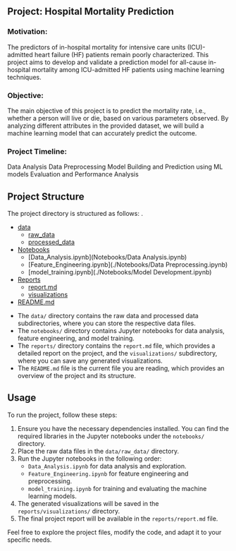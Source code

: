 
## Project: Hospital Mortality Prediction

### Motivation:

The predictors of in-hospital mortality for intensive care units (ICU)-admitted heart failure (HF) patients remain poorly characterized. This project aims to develop and validate a prediction model for all-cause in-hospital mortality among ICU-admitted HF patients using machine learning techniques.

### Objective:

The main objective of this project is to predict the mortality rate, i.e., whether a person will live or die, based on various parameters observed. By analyzing different attributes in the provided dataset, we will build a machine learning model that can accurately predict the outcome.

### Project Timeline:

Data Analysis
Data Preprocessing
Model Building and Prediction using ML models
Evaluation and Performance Analysis

## Project Structure
The project directory is structured as follows:
.
 * [data](./Data)
   * [raw_data](./Data/Raw_data)
   * [processed_data](./data/processed_data)
 * [Notebooks](./Notebooks)
   * [Data_Analysis.ipynb](Notebooks/Data Analysis.ipynb) 
   * [Feature_Engineering.ipynb](./Notebooks/Data Preprocessing.ipynb)
   * [model_training.ipynb](./Notebooks/Model Development.ipynb)
 * [Reports](./Reports)
   * [report.md](./Reports/Report.md)
   * [visualizations](./Reports/Visualization)
 * [README.md](./README.md)

- The `data/` directory contains the raw data and processed data subdirectories, where you can store the respective data files.
- The `notebooks/` directory contains Jupyter notebooks for data analysis, feature engineering, and model training.
- The `reports/` directory contains the `report.md` file, which provides a detailed report on the project, and the `visualizations/` subdirectory, where you can save any generated visualizations.
- The `README.md` file is the current file you are reading, which provides an overview of the project and its structure.

## Usage

To run the project, follow these steps:

1. Ensure you have the necessary dependencies installed. You can find the required libraries in the Jupyter notebooks under the `notebooks/` directory.
2. Place the raw data files in the `data/raw_data/` directory.
3. Run the Jupyter notebooks in the following order:
   - `Data_Analysis.ipynb` for data analysis and exploration.
   - `Feature_Engineering.ipynb` for feature engineering and preprocessing.
   - `model_training.ipynb` for training and evaluating the machine learning models.
4. The generated visualizations will be saved in the `reports/visualizations/` directory.
5. The final project report will be available in the `reports/report.md` file.

Feel free to explore the project files, modify the code, and adapt it to your specific needs.
